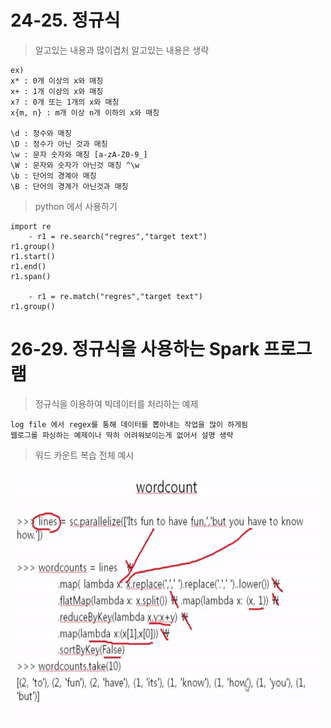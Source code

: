 # 24-25. 정규식

> 알고있는 내용과 많이겹처 알고있는 내용은 생략

```
ex)
x* : 0개 이상의 x와 매칭
x+ : 1개 이상의 x와 매칭
x? : 0개 또는 1개의 x와 매칭
x{m, n} : m개 이상 n개 이하의 x와 매칭

\d : 정수와 매칭
\D : 정수가 아닌 것과 매칭
\w : 문자 숫자와 매칭 [a-zA-Z0-9_]
\W : 문자와 숫자가 아닌것 매칭 ^\w
\b : 단어의 경계아 매칭
\B : 단어의 경계가 아닌것과 매칭
```

> python 에서 사용하기

```
import re
    - r1 = re.search("regres","target text")
r1.group()
r1.start()
r1.end()
r1.span()

    - r1 = re.match("regres","target text")
r1.group()

```

# 26-29. 정규식을 사용하는 Spark 프로그램

> 정규식을 이용하여 빅데이터를 처리하는 예제 

```
log file 에서 regex를 통해 데이터를 뽑아내는 작업을 많이 하게됨
웹로그를 파싱하는 예제이나 딱히 어려워보이는게 없어서 설명 생략
```
> 워드 카운트 복습 전체 예시 

<img src="./pic/wordCount.PNG" width="500px" height="400px"></img> <br>











